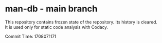 # man-db - main branch

This repository contains frozen state of the repository.
Its history is cleared. It is used only for static code
analysis with Codacy.

Commit Time: 1708071171